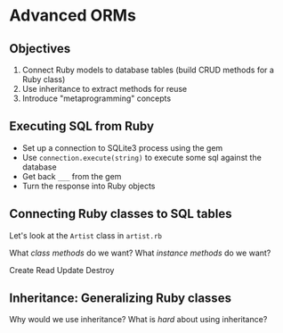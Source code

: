 # Advanced ORMs

## Objectives

1.  Connect Ruby models to database tables (build CRUD methods for a Ruby class)
2.  Use inheritance to extract methods for reuse
3.  Introduce "metaprogramming" concepts

## Executing SQL from Ruby

* Set up a connection to SQLite3 process using the gem
* Use `connection.execute(string)` to execute some sql against the database
* Get back `___` from the gem
* Turn the response into Ruby objects

## Connecting Ruby classes to SQL tables

Let's look at the `Artist` class in `artist.rb`

What _class methods_ do we want?
What _instance methods_ do we want?

Create
Read
Update
Destroy

## Inheritance: Generalizing Ruby classes

Why would we use inheritance?
What is _hard_ about using inheritance?
